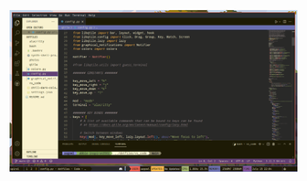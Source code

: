 ![A screenshot of an instance of Code OSS. It is a dark theme with colourful but not overly bright syntax highlighting. The file bar has a white background.](./photos/chill_dark_theme.png?raw=true)
